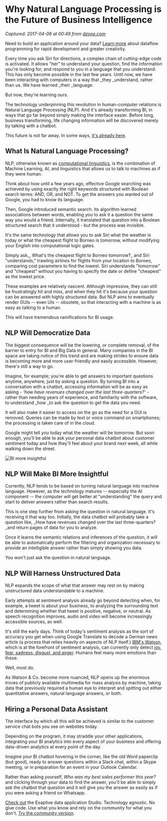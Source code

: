 # Why Natural Language Processing is the Future of Business Intelligence

_Captured: 2017-04-06 at 00:49 from [dzone.com](https://dzone.com/articles/why-natural-language-processing-is-the-future-of-b?utm_content=51958302&utm_medium=social&utm_source=twitter)_

Need to build an application around your data? [Learn more](https://dzone.com/go?i=200129&u=http%3A%2F%2Fhubs.ly%2FH06Pr9h0) about dataflow programming for rapid development and greater creativity.

Every time you ask Siri for directions, a complex chain of cutting-edge code is activated. It allows "her" to understand your question, find the information you're looking for, and respond to you in a language that you understand. This has only become possible in the last few years. Until now, we have been interacting with computers in a way that _they _understand, rather than us. We have learned _their _language.

But now, they're learning ours.

The technology underpinning this revolution in human-computer relations is Natural Language Processing (NLP). And it's already transforming BI, in ways that go far beyond simply making the interface easier. Before long, business transforming, life changing information will be discovered merely by talking with a chatbot.

This future is not far away. In some ways, [it's already here](https://www.sisense.com/everywhere/).

## What Is Natural Language Processing?

NLP, otherwise known as [computational linguistics](https://en.wikipedia.org/wiki/Computational_linguistics), is the combination of Machine Learning, AI, and linguistics that allows us to talk to machines as if they were human.

Think about how until a few years ago, effective Google searching was achieved by using exactly the right keywords structured with Boolean search terms: AND, OR, and NOT. To get the answers you wanted out of Google, you had to know its language.

Then, Google introduced semantic search. Its algorithm learned associations between words, enabling you to ask it a question the same way you would a friend. Internally, it translated that question into a Boolean structured search that it understood - but the process was invisible.

It's the same technology that allows you to ask Siri what the weather is today or what the cheapest flight to Borneo is tomorrow, without modifying your English into computational logic gates.

Simply ask_, What's the cheapest flight to Borneo tomorrow?_ and Siri "understands," trawling airlines for flights from your location to Borneo, comparing cost parameters to find the lowest. Siri understands "tomorrow" and "cheapest" without you having to specify the date or define "cheapest" as the lowest price.

These examples are relatively nascent. Although impressive, they can still be frustratingly hit and miss, and when they hit it's because your question can be answered with highly structured data. But NLP aims to eventually render GUIs -- even UIs -- obsolete, so that interacting with a machine is as easy as talking to a human.

This will have tremendous ramifications for BI usage.

## NLP Will Democratize Data

The biggest consequence will be the lowering, or complete removal, of the barrier to entry for BI and Big Data in general. Many companies in the BI space are taking notice of this trend and are making strides to ensure data is becoming more and more user-friendly and easily accessible. However, there's still a way to go.

Imagine, for example; you're able to get answers to important questions anytime, anywhere, just by asking a question. By turning BI into a conversation with a chatbot, accessing information will be as easy as asking - _'how have revenues changed over the last three-quarters?' -_ rather than needing years of experience, and familiarity with the software, to understand _how _to ask the question to get the data you need.

It will also make it easier to access on the go as the need for a GUI is removed. Queries can be made by text or voice command on smartphones; the processing is taken care of in the cloud.

Google might tell you today what the weather will be tomorrow. But soon enough, you'll be able to ask your personal data chatbot about customer sentiment today and how they'll feel about your brand next week, all while walking down the street.

![BI more insightful](https://www.sisense.com/wp-content/uploads/shutterstock_472042207-770x514.jpg)

## **NLP Will Make BI More Insightful**

Currently, NLP tends to be based on turning natural language into machine language. However, as the technology matures -- especially the AI component -- the computer will get better at "understanding" the query and start to deliver answers rather than search results.

This is one step further from asking the question in natural language. It's receiving it that way too. Initially, the data chatbot will probably take a question like, _How have revenues changed over the last three-quarters? _and return pages of data for you to analyze.

Once it learns the semantic relations and inferences of the question, it will be able to automatically perform the filtering and organization necessary to provide an intelligible answer rather than simply showing you data.

You won't just ask the question in natural language.

## **NLP Will Harness Unstructured Data**

NLP expands the scope of what that answer may rest on by making unstructured data understandable to a machine.

Early attempts at sentiment analysis already go beyond detecting when, for example, a tweet is about your business, to analyzing the surrounding text and determining whether that tweet is positive, negative, or neutral. As speech recognition improves, audio and video will become increasingly accessible sources, as well.

It's still the early days. Think of today's sentiment analysis as the sort of accuracy you get when using Google Translate to decode a German news article (a process that relies heavily on aspects of NLP itself.) [IBM's Watson](https://www.ibm.com/watson/), which is at the forefront of sentiment analysis, can currently only detect [joy, fear, sadness, disgust, and anger](https://www.ibm.com/blogs/watson/2016/07/sentiment-emotion-attitude-personality-via-natural-language-processing/). Humans feel many more emotions than these.

Well, most do.

As Watson & Co. become more nuanced, NLP opens up the enormous troves of publicly available multimedia for mass analysis by machine, taking data that previously required a human eye to interpret and spitting out either quantitative answers, natural language answers, or both.

## **Hiring a Personal Data Assistant**

The interface by which all this will be achieved is similar to the customer service chat bots you see on websites today.

Depending on the program, it may straddle your other applications, integrating your BI analytics into every aspect of your business and offering data-driven analytics at every point of the day.

Imagine your BI chatbot hovering in the corner, like the old Word paperclip (but good), ready to answer questions within a Slack chat, within a Skype meeting, or in preparation for an event in your Outlook Calendar.

Rather than asking yourself, _Who was my best sales performer this year?_ and clicking through your data to find the answer, you'll be able to simply ask the chatbot that question and it will give you the answer as easily as if you were asking a friend on Whatsapp.

[Check out](https://dzone.com/go?i=200130&u=http%3A%2F%2Fhubs.ly%2FH06Pr9h0) the Exaptive data application Studio. Technology agnostic. No glue code. Use what you know and rely on the community for what you don't. [Try the community version](https://dzone.com/go?i=200130&u=https%3A%2F%2Fexaptive.city%2F%23%2Flanding%3Freferrer%3DGeneral).
